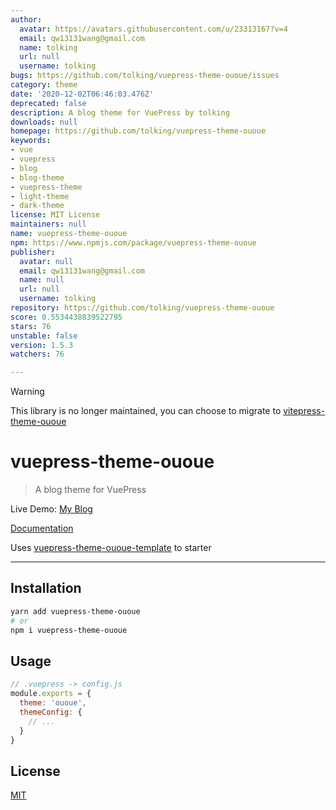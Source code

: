 ```yaml
---
author:
  avatar: https://avatars.githubusercontent.com/u/23313167?v=4
  email: qw13131wang@gmail.com
  name: tolking
  url: null
  username: tolking
bugs: https://github.com/tolking/vuepress-theme-ououe/issues
category: theme
date: '2020-12-02T06:46:03.476Z'
deprecated: false
description: A blog theme for VuePress by tolking
downloads: null
homepage: https://github.com/tolking/vuepress-theme-ououe
keywords:
- vue
- vuepress
- blog
- blog-theme
- vuepress-theme
- light-theme
- dark-theme
license: MIT License
maintainers: null
name: vuepress-theme-ououe
npm: https://www.npmjs.com/package/vuepress-theme-ououe
publisher:
  avatar: null
  email: qw13131wang@gmail.com
  name: null
  url: null
  username: tolking
repository: https://github.com/tolking/vuepress-theme-ououe
score: 0.5534438839522795
stars: 76
unstable: false
version: 1.5.3
watchers: 76

---
```


> [!WARNING]
> This library is no longer maintained, you can choose to migrate to [vitepress-theme-ououe](https://github.com/tolking/vitepress-theme-ououe)

# vuepress-theme-ououe

> A blog theme for VuePress

Live Demo: [My Blog](https://ououe.com)

[Documentation](https://tolking.github.io/vuepress-theme-ououe)

Uses [vuepress-theme-ououe-template](https://github.com/tolking/vuepress-theme-ououe-template) to starter

---

## Installation

``` sh
yarn add vuepress-theme-ououe
# or
npm i vuepress-theme-ououe
```

## Usage

``` js
// .vuepress -> config.js
module.exports = {
  theme: 'ououe',
  themeConfig: {
    // ...
  }
}
```

## License

[MIT](http://opensource.org/licenses/MIT)

